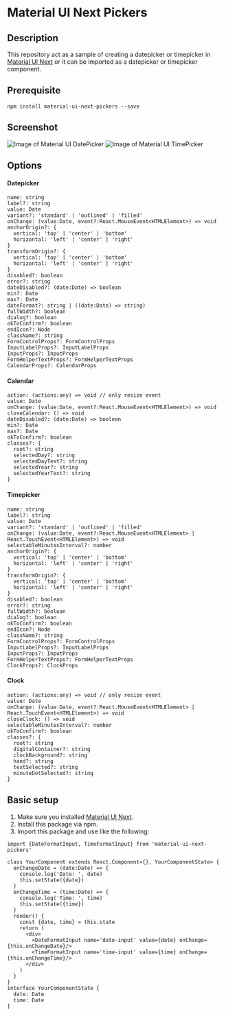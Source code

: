 # Material UI Next Pickers
## Description
This repository act as a sample of creating a datepicker or timepicker in [Material UI Next](https://material-ui-next.com/) or it can be imported as a datepicker or timepicker component.

## Prerequisite
```
npm install material-ui-next-pickers --save
```

## Screenshot
![Image of Material UI DatePicker](https://github.com/chingyawhao/material-ui-next-pickers/blob/master/image/datepicker.png)
![Image of Material UI TimePicker](https://github.com/chingyawhao/material-ui-next-pickers/blob/master/image/timepicker.png)

## Options
#### Datepicker
```
name: string
label?: string
value: Date
variant?: 'standard' | 'outlined' | 'filled'
onChange: (value:Date, event?:React.MouseEvent<HTMLElement>) => void
anchorOrigin?: {
  vertical: 'top' | 'center' | 'bottom'
  horizontal: 'left' | 'center' | 'right'
}
transformOrigin?: {
  vertical: 'top' | 'center' | 'bottom'
  horizontal: 'left' | 'center' | 'right'
}
disabled?: boolean
error?: string
dateDisabled?: (date:Date) => boolean
min?: Date
max?: Date
dateFormat?: string | ((date:Date) => string)
fullWidth?: boolean
dialog?: boolean
okToConfirm?: boolean
endIcon?: Node
className?: string
FormControlProps?: FormControlProps
InputLabelProps?: InputLabelProps
InputProps?: InputProps
FormHelperTextProps?: FormHelperTextProps
CalendarProps?: CalendarProps
```
#### Calendar
```
action: (actions:any) => void // only resize event
value: Date
onChange: (value:Date, event?:React.MouseEvent<HTMLElement>) => void
closeCalendar: () => void
dateDisabled?: (date:Date) => boolean
min?: Date
max?: Date
okToConfirm?: boolean
classes?: {
  root?: string
  selectedDay?: string
  selectedDayText?: string
  selectedYear?: string
  selectedYearText?: string
}
```
#### Timepicker
```
name: string
label?: string
value: Date
variant?: 'standard' | 'outlined' | 'filled'
onChange: (value:Date, event?:React.MouseEvent<HTMLElement> | React.TouchEvent<HTMLElement>) => void
selectableMinutesInterval?: number
anchorOrigin?: {
  vertical: 'top' | 'center' | 'bottom'
  horizontal: 'left' | 'center' | 'right'
}
transformOrigin?: {
  vertical: 'top' | 'center' | 'bottom'
  horizontal: 'left' | 'center' | 'right'
}
disabled?: boolean
error?: string
fullWidth?: boolean
dialog?: boolean
okToConfirm?: boolean
endIcon?: Node
className?: string
FormControlProps?: FormControlProps
InputLabelProps?: InputLabelProps
InputProps?: InputProps
FormHelperTextProps?: FormHelperTextProps
ClockProps?: ClockProps
```
#### Clock
```
action: (actions:any) => void // only resize event
value: Date
onChange: (value:Date, event?:React.MouseEvent<HTMLElement> | React.TouchEvent<HTMLElement>) => void
closeClock: () => void
selectableMinutesInterval?: number
okToConfirm?: boolean
classes?: {
  root?: string
  digitalContainer?: string
  clockBackground?: string
  hand?: string
  textSelected?: string
  minuteDotSelected?: string
}
```

## Basic setup
1. Make sure you installed [Material UI Next](https://material-ui-next.com/).
2. Install this package via npm.
3. Import this package and use like the following: 
```tsx
import {DateFormatInput, TimeFormatInput} from 'material-ui-next-pickers'

class YourComponent extends React.Component<{}, YourComponentState> {
  onChangeDate = (date:Date) => {
    console.log('Date: ', date)
    this.setState({date})
  } 
  onChangeTime = (time:Date) => {
    console.log('Time: ', time)
    this.setState({time})
  } 
  render() {
    const {date, time} = this.state
    return (
      <div>
        <DateFormatInput name='date-input' value={date} onChange={this.onChangeDate}/>
        <TimeFormatInput name='time-input' value={time} onChange={this.onChangeTime}/>
      </div>
    )
  } 
}
interface YourComponentState {
  date: Date
  time: Date
}
```